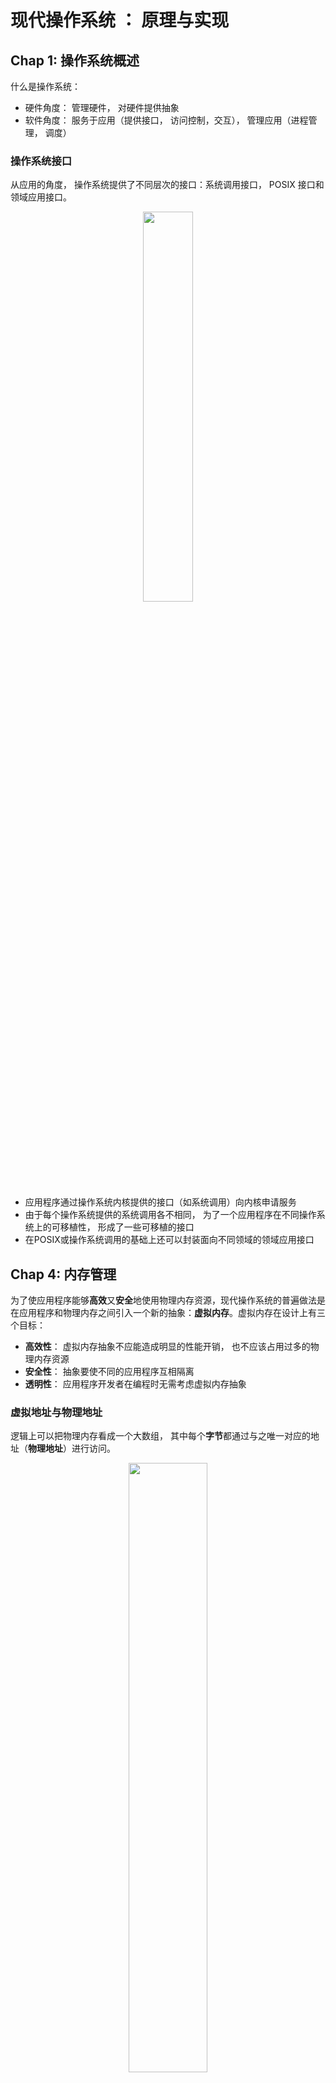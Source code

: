 # 现代操作系统 ： 原理与实现
## Chap 1: 操作系统概述
什么是操作系统：
* 硬件角度： 管理硬件， 对硬件提供抽象
* 软件角度： 服务于应用（提供接口， 访问控制，交互）， 管理应用（进程管理， 调度）

### 操作系统接口
从应用的角度， 操作系统提供了不同层次的接口：系统调用接口， POSIX 接口和领域应用接口。<div align=center><img src="https://raw.githubusercontent.com/Haitau1996/picgo-hosting/master/img/20220512111259.png" width="40%"/></div>  
* 应用程序通过操作系统内核提供的接口（如系统调用）向内核申请服务
* 由于每个操作系统提供的系统调用各不相同， 为了一个应用程序在不同操作系统上的可移植性， 形成了一些可移植的接口
* 在POSIX或操作系统调用的基础上还可以封装面向不同领域的领域应用接口

## Chap 4: 内存管理
为了使应用程序能够**高效**又**安全**地使用物理内存资源，现代操作系统的普遍做法是在应用程序和物理内存之间引入一个新的抽象：**虚拟内存**。虚拟内存在设计上有三个目标：
* **高效性**： 虚拟内存抽象不应能造成明显的性能开销， 也不应该占用过多的物理内存资源
* **安全性**： 抽象要使不同的应用程序互相隔离
* **透明性**： 应用程序开发者在编程时无需考虑虚拟内存抽象

### 虚拟地址与物理地址
逻辑上可以把物理内存看成一个大数组， 其中每个**字节**都通过与之唯一对应的地址（**物理地址**）进行访问。<div align=center><img src="https://raw.githubusercontent.com/Haitau1996/picgo-hosting/master/img/20220513104622.png" width="50%"/></div>  
应用程序使用虚拟地址访问存储在内存中的数据和代码，执行过程中， CPU 会将虚拟地址转换为物理地址（**地址翻译**），通过后者访问物理内存。  
**内存管理单元**(Memory Management Unit, MMU)负责虚拟地址到物理地址的转换，为了加速地址翻译的过程， 现代CPU都引人了**转址旁路缓存**（Translation Lookaside Buffer, TLB）， 它是 MMU 内部的单元。  

MMU 主要机制有两种：**分段机制**和**分页机制**。
* 分段机制下, 操作系统以“段”的形式管理、分配内存。应用程序的虚拟地址空间由若干个**不同大小的段**，比如代码段、数据段等， 组成。 MMU 会查询**段表**得到段对应的区域。
  * 段表存储着一个虚拟地址空间中每一个分段的信息，包括起始地址和段长
  * 虚拟地址由两部分组成：**段号**和**偏移量**
  * MMU首先通过**段表基址寄存器**找到段表的位置，结合段号得到段的起始位置， 加上偏移量得到物理地址<div align=center><img src="https://raw.githubusercontent.com/Haitau1996/picgo-hosting/master/img/20220513164302.png" width="60%"/></div>
  * 这种方式容易导致在物理内存上出现**外部碎片**
* 分页机制基本思想是将应用程序的虚拟地址空间**划分成连续的、等长的虚拟页**，同时物理内存也被划分成连续的、等长的物理页帧。两者页长固定且相等，很方便为每个应用程序够造**页表**
  * 虚拟地址由两个部分构成：**虚拟页号** 和 **偏移量**
  * 页表起始地址存放在**页表基地址寄存器**中

### 基于分页的虚拟内存
简单页表（单级页表）我们根据虚拟页号找对应的数组项，其中的每一项都要存在（即使是没有用到的数组项）。对于 64 位虚拟地址空间， 假设页大小为 4kb,页表中每一项的大小为 8个字节，那么需要大小为 $2^{64-12} \times 8$ 字节（约 33 554 432GB)的页表。  
引入多级页表， 如果某一条目为空， 对应的下一级页表就无需存在， **极大减小的页表的空间占用， 同时允许结构中的空洞**。  
AArch64 结构下的 4级页表：<div align=center><img src="https://raw.githubusercontent.com/Haitau1996/picgo-hosting/master/img/20220514003039.png" width="60%"/></div>
* 48-63 位： 全为 0 或者 1， 通常前者用于应用程序，后者用于系统程序
* 接下来每 9 位为一级页表

多级页表导致**地址翻译时间增加**，为了减少地址翻译中访存次数， MMU 引入**转址旁路缓存**（TLB),它缓存了虚拟页号到物理页号之间的映射关系， 可以将它理解为一个哈希表。  
类似于 CPU 缓存， TLB 硬件也采用分层结构：<div align=center><img src="https://raw.githubusercontent.com/Haitau1996/picgo-hosting/master/img/20220514003901.png" width="50%"/></div>
* TLB 容量实际是很有限的， 依旧能保证较高的命中率， 是因为局部性起了重要的作用。

由于TLB 是使用虚拟地址进行查询的， 操作系统在进行页表切换（如应用程序切换）的时候需要主动刷新 TLB。刷新 TLB 后总是会发生 TLB 未命中从而带来性能损失， 一种解决方式是为 TLB 打上标签（如 AArch64 提供ASID,Address Space IDentifier）， 使得 TLB 中不同应用的缓存项被区分开。 
#### 换页与缺页异常
被分配使用的虚拟页**不一定有相应的物理页映射**， 因为存在**换页**机制： 当物理内存容量不够的时候，操作系统应该把若干物理页的内容写到类似于磁盘这种容量更大且更加便宜的存储设备中，然后就可以回收这些物理页并继续使用， 这个过程被称为**换出**(swap out)。  

**缺页异常**(page fault) 是换页机制能够正常工作的前提， 当应用程序访问已分配但未映射至物理内存虚拟页时触发， 此时 CPU 会运行系统预设的缺页异常处理函数(page fault handler), 函数会找到一个空闲页， 将之前写到磁盘的内容重新加载到物理页上， 并且在页表中填写虚拟地址到物理页面的映射， 这个过程称为 **换入**(swap in)。<div align=center><img src="https://raw.githubusercontent.com/Haitau1996/picgo-hosting/master/img/20220514105014.png" width="60%"/></div>
缺页异常处理函数执行后， 代码又会回到触发异常的位置重新开始执行， 操作系统可以在不需要应用程序做任何修改的前提下（透明性）做出处理。换页还有两种优化方式：
* **预取**（prefetching）机制:发生换入操作时，预测还有哪些页即将被访问，提前将它们一并换入物理内存，从而减少发生缺页异常的次数
* **按需页分配**（demand paging）机制：当应用程序申请分配内存时，操作系统可选择将新分配的虚拟页标记成已分配但未映射至物理内存状态，而不必为这个虚拟页分配对应的物理页。

#### 页替换策略
在需要的时候， 操作系统根据**页替换策略**选择一个或一些物理页换出到磁盘以便让出空间。
* MIN: 优先选择未来最长时间内不会再访问的页
* FIFO： 选择最先换入的页进行换出
* Second Chance
* LRU: Least Recently Used,优先选择最久未被访问的页
* MRU: Most Recently Used, 优先换出最近访问的内存页
* 时钟算法策略

### 虚拟内存功能
* **共享内存**： 允许同一个页在不同的应用程序间共享<div align=center><img src="https://raw.githubusercontent.com/Haitau1996/picgo-hosting/master/img/20220514153416.png" width="50%"/></div>
* **写时拷贝**：很多场景下应用程序拥有相同的内存数据， 如加载相同的动态链接库， fork 出了子进程时两者内存数据和地址空间完全相同。写时拷贝**允许程序 A 和 B 以只读的方式共享同一段物理内存， 一旦应用程序对该区域进行修改就会触发缺页异常**，操作系统将物理内存中将对应的物理页拷贝一份， 将新拷贝的物理页以可读可写的方式重新映射给触发异常的应用程序， 然后再恢复执行。<div align=center><img src="https://raw.githubusercontent.com/Haitau1996/picgo-hosting/master/img/20220514154643.png" width="50%"/></div>
* **内存去重**：操作系统可以定期地在内存中扫描具有相同内容的物理页,并且找到映射到这些物理页的虚拟页;然后只保留其中—个物理页，并将具有相同内容的其他虚拟页都用写时拷贝的方式映射到这个物理页，然后释放其他的物理页以供将来使用。
* **内存压缩**： 内存资源不充足的时候，操作系统选择一些“最近不太会使用”的内存页，压缩其中的数据，从而释放出更多空闲内存。当应用程序访问被压缩的数据时，操作系统将其解压即可，所有操作都在内存中完成。
* **大页**（huge page）机制能够有效缓解TLB缓存项不够用的问题，AArch64 体系结构 L2 页表项中存在一个特殊的位（第1位），它标识着这个页表项中存储的物理地址（页号） 是指向L3页表页（该位是1）还是指向一个2MB的物理页（该位是0）。如果 L1 的第一位是 0， 则表明指向一个大小为 1G 的大页。

### 物理内存的分配与管理
内存碎片指无法被利用的内存，它会直接导致内存利用率的下降
* **外部碎片**通常会在多次分配和回收之后产生，在多次分配和回收之后,物理内存上空闲的部分处于离散分布户的状态， 请求的内存可能大于任意一个单独的空闲部分而小于空闲部分的总和
* 当分配的内存空间大于实际分配请求所需要的空间时,就会造成部分内存的浪费，这种被浪费的内存空间即为**内部碎片**<div align=center><img src="https://raw.githubusercontent.com/Haitau1996/picgo-hosting/master/img/20220514203055.png" width="70%"/></div>

#### 伙伴系统
伙伴系统基本思想是将物理内存划分成连续的块,以块作为基本单位进行分配。不同块的大小可以不同，但每个块都由—个或多个连续的物理页组成，物理页的数量必须是2的 n 次幂($0 \leq n < max$, max 为预设的最大值)<div align=center><img src="https://raw.githubusercontent.com/Haitau1996/picgo-hosting/master/img/20220514205237.png" width="40%"/></div>  
当需要分配 m 个物理页时， 伙伴系统会找到大小合适的块， 包含 $2^n$ 个物理页， 且满足 $2^{n-1} < m \leq 2^{n}$。请求的时候， 大块可以分裂为两半，它们互称**伙伴**， 直到得到一个大小合适的块去服务分配请求。释放后分配器会寻找其他伙伴， 如果它们空闲则会合并。分裂和合并操作都是级联的，可以很好地缓解外部碎片的问题。  

#### SLAB 分配器
伙伴系统最小的分配单位是一个物理页（4KB），但是大多数情况下，内核需要分配的内存大小通常是几十个字节或几百个字节，远远小于—个物理页的大小， 这时候使用伙伴系统会带来严重的内部碎片问题。  
简单来说， SLAB 分配器做的事情就是把伙伴系统分配的大块内存进一步细分为小块内存进行管理。
* 操作系统频繁分配的对象大小相对固定
* 为了避免外部碎片问题， SLUB 分配器分配的固定大小的内存块大小通常为 $2^n$ 字节(通常$3\leq n<12$)， 程序员可以根据需要设置一些别的大小的内存块以减小内存碎片

<div align=center><img src="https://raw.githubusercontent.com/Haitau1996/picgo-hosting/master/img/20220515094224.png" width="70%"/></div>

SLUB 分配器向伙伴系统申请一定大小的内存块，并将获得的内存块作为一个 slab(内存块对应的数据结构):
* SLAB 会被划分成等长的小块内存， 内部空闲的小块内存会组织成空闲链表的形式
* 内存资源池包括 current 和 partial 两个指针， 前者指向一个 slab, 所有分配请求都从其指向的 slab 获得内存块， 后者指向拥有空闲块构成的 slab 链表
  * 得到一个分配请求后， 首先定位到**能满足请求大小且最接近的内存资源池**， 从 current 指向的 slab 拿出一块空闲块返回
    * current 不再有空闲块后， 从 partial 取出一个 slab 交给 current 指针， 没有的话则分配内存获得新的 slab
  * 接收到释放请求后， 放入其 slab 的空闲链表中， 
    * 如果 slab 空闲链表原来为空， 则将其添加到partial 指向的链表中
    * 如果释放后整个内存块都是空闲的， 则说明它可以释放并且交给伙伴系统

#### 常用的空闲链表
除了上面两种， 还有其他基于不同**空闲链表**的内存分配方法：
* 隐式空闲链表（implicit free list）：链表里的每个元素代表了一块内存区域，空闲（白色）和非空闲（彩色）的内存块混杂在同—条链表里<div align=center><img src="https://raw.githubusercontent.com/Haitau1996/picgo-hosting/master/img/20220516001953.png" width="60%"/></div>
  * 请求时找到第一块够的内存块， 如果多了则分裂
  * 释放时检查前后是否空闲， 是的话则进行合并
* 显式空闲链表（explicit free list）:仅把空闲的内存块放在链表中<div align=center><img src="https://raw.githubusercontent.com/Haitau1996/picgo-hosting/master/img/20220516002155.png" width="60%"/></div>
* 分离空闲链表（segregated free list）:维护多条不同的显式空闲链表,每条链表服务固定范围大小的分配请求<div align=center><img src="https://raw.githubusercontent.com/Haitau1996/picgo-hosting/master/img/20220516002340.png" width="60%"/></div>

#### 物理内存与 CPU 缓存
操作系统在给应用程序分配物理页的时候， 如果能够分配尽量不会造成缓存冲突的物理页， 那么就可以使得尽可能多的应用数据存放到缓存中，从而充分利用缓存大小来提升应用访存性能。  
* 软件方案-染色机制：能够被存放到缓存中不同位置（不造成缓存冲突）的物理页标记上不同的颜色，在为连续虚拟内存页分配物理页的时候， 优先选择不同颜色的物理页进行分配<div align=center><img src="https://raw.githubusercontent.com/Haitau1996/picgo-hosting/master/img/20220516002809.png" width="30%"/></div>
* 硬件方案-Intel CAT: 技术允许操作系统设置应用程序所能使用的最末级缓存的大小和区域,从而实现最末级缓存资源在不同应用程序间的隔离
* 硬件方案-ARMv8-A MPAM:支持配置多个分区ID（Partition ID, PARTID）并且限制每个 PARTID 能够使用的缓存资源

## Chap 6: 操作系统调度
操作系统调度的目的是在有限的资源上， 通过对多个程序执行过程的管理， 尽可能满足系统和应用的指标(等待响应时间、完成时间、资源利用率、吞吐率...)。  
系统中的调度有很多类别，如 任务调度， I/O 调度，内存调度。这里主要关心的是任务调度， **进程是资源隔离的单位， 并不是执行的单位**， 一个进程可以有多个线程， 这些线程可以在不同的 CPU 核心上并行的地执行， 因此**线程才是调度器的调度对象**， Linux 中通常用==任务==(task)来描述线程。  
一般调度器通过维护==运行队列==(run queue) 的方式来管理任务， 它并非一定是一个 FIFO 队列（Linux 调度器使用红黑树实现）， 任务在触发一定条件会停止执行：
* 时间片耗尽
* 发起了 I/O 请求， 在 I/O 返回前不会继续执行
* 任务主动停止执行或者进入睡眠
* 任务被系统中断打断， 系统优先处理中断而暂缓执行

调度器设计的问题主要有两类：
* 调度器怎样做出决策？ 可以理解为调度指标是什么，如何考虑
* 调度器如何做出符合预期的决策

### 调度机制
进程可能处于不同的状态， 包括 **新生，就绪，运行， 阻塞**和**终止**。进程调度器根据职责不同分为长期、中期和短期调度。  
* 即使用户已经向操作系统提交了执行某个程序的请求，系统可能也不会立即处理该请求， 这个决策是由系统中的**长期调度**负责， 它像一个阀门，用于限制系统中真正被短期调度管理的进程数量，避免短期调度的开销过大。
* 当某个进程创建并被设置为 ready 之后， 就会由**短期调度**进一步管理该进程， 具体而言它主要负责进程在预备状态-运行状态-阻塞状态间的转换。
* 长期调度限制了进程数量， 但是使用内存仍然可能超过系统中内存总量， 这时候要由**中期调度**来负责， 它实际上是换页机制的—部分。<div align=center><img src="https://raw.githubusercontent.com/Haitau1996/picgo-hosting/master/img/20220511123051.png" width="70%"/></div>

### 单核调度策略


#### 调度指标
用户对于不同场景有不同的预期，常用的指标有几种类型：
* 与性能相关的**吞吐量,周转时间， 响应时间**
* 非性能指标 **公平性， 资源利用率**
* 特定场景的需求， 如终端设备的**能耗**， 实时任务的**实时性**

有的调度指标是和使用场景相关的：
* 有一类被称为批处理任务，如机器学习的训练， 执行时无需与用户交互，其目标就是尽可能快地完成,主要调度指标是任务处理的**吞吐量**（单位时间内处理的任务数量）尽可能高，调度需要让任务的**周转时间**（任务从被发起直至执行结束所需的时间）尽量短。  
* 计算机也要执行很多**交互式任务**， 如程序调试， 用户关心的是自己的请求（例如自己敲击键盘的输入）能否及时被处理， 这时候需要的是**响应时间**(任务从被发起直至第—次向用户返回输出以响应用户所需的时间)足够短，使用户获得良好的体验。  
* 在车载系统中， 系统还会被用于处理有截止时间要求的**实时任务**，在系统保证实时任务执行结果正确的同时，调度还必须让实时任务在截止时间前完成，即满足**实时性**。  
* 移动设备上的操作系统则尽可能降低**能耗**。  

而有的指标是所有场景共有的， 调度器应该尽可能地保证系统资源被充分利用，提高**资源利用率**； 在通常情况下, 应保证每个任务都有执行的可能, 即满足**公平性**; 调度器做出决策的时延应尽可能短, 降低**调度开销**。
### 调度机制

## Chap 8: 同步
并行处理同—任务意味着对共享资源的并发访问，为了保证共享资源状态的正确性,需要正确地在这些子任务之间进行同步。为此抽象出同步原语(synchronization primitive) 供开发者使用， 在单核中因为存在线程切换也存在多个线程之间同步的需求。
### 互斥锁
在生产者-消费者模型中， 如果两个线程同时写入缓冲区， 就会导致数据覆盖：**这种正确性依赖于特定执行顺序的情况被称为竞争冒险(race hazard)**。  
最直接的避免办法就是**确保同一时刻只有一个线程能够对缓冲区进行操作**， 又被称为 **互斥访问**(mutual exclusion), 而保证互斥访问共享资源的代码区域被称为**临界区**(critical section), 如何通过设计协议来保证互斥访问临界区的问题就称 **临界区问题**。需要设计一个协议来保证临界区的互斥性：<div align=center><img src="https://i.imgur.com/7tIqaeI.png" width="35%"/></div>  
设计的算法应该满足以下条件：
1. **互斥访问**:在同一时刻最多只有—个线程可以执们临界区
2. **有限等待**:当一个线程申请进人临界区之后，必须在有限的时间内获得许可并进入临界区，不能无限等待。
3. **空闲让迸**:当没有线程在执行临界区代码时， 必须在申请进人临界区的线程中选择一个线程，允许其执行临界区代码，保证程序执了的进展。

#### 硬件实现:互斥锁
在单核环境中， 我们可以通过关闭中断来解决临界区问题， 关闭中断**意味着当前执行的线程不会被其他线程抢占**。在多核环境中， 关闭中断并不能阻塞其他核心中正在运行的线程(恐龙书： 消息要传递到所有处理器，传递会延迟进入临界区，并降低系统效率)， 因此在多核环境中， 关闭中断依旧存在临界区问题。

#### 软件实现： 皮特森算法
皮特森算法中有全局数组 flag 和全局变量 turn,<font color=pink>这里的代码中都是将 turn 设置为对方而非自己</font>,否则会出现两个线程同时进入临界区的情况。<div align=center><img src="https://i.imgur.com/Ch9PGt5.png" width="70%"/></div>
皮特森算法只能适用于访存操作严格按照程序顺序执行的情况， 现代体系结构为了性能会允许访存操作的乱序执行， 无法使用皮特森算法。 

#### 软硬件协同： 使用原子操作实现互斥锁
我们还可以利用硬件提供的**原子操作**（atomic operation）设计新的软件算法来解决临界区问题。原子操作指的是不可被打断的—个或一系列操作，比较常见的有比较与置换(Compare And Swap, CAS)、拿取并累加(Fetch And Add, FAA) 等。